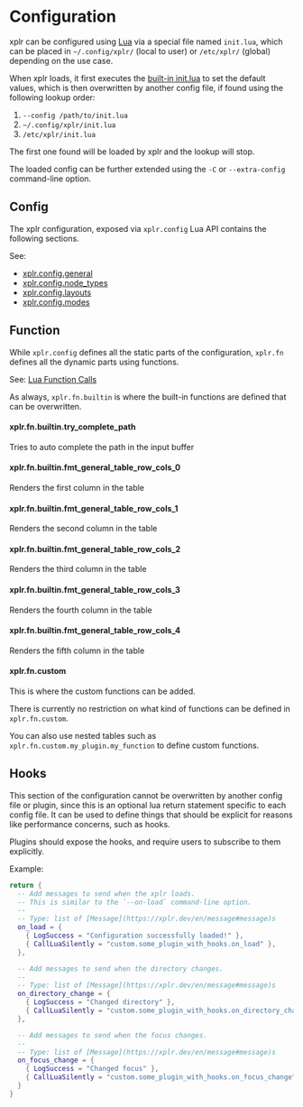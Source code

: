 # Configuration

xplr can be configured using [Lua][1] via a special file named `init.lua`,
which can be placed in `~/.config/xplr/` (local to user) or `/etc/xplr/`
(global) depending on the use case.

When xplr loads, it first executes the [built-in init.lua][2] to set the
default values, which is then overwritten by another config file, if found
using the following lookup order:

1. `--config /path/to/init.lua`
2. `~/.config/xplr/init.lua`
3. `/etc/xplr/init.lua`

The first one found will be loaded by xplr and the lookup will stop.

The loaded config can be further extended using the `-C` or `--extra-config`
command-line option.

[1]: https://www.lua.org
[2]: https://github.com/sayanarijit/xplr/blob/main/src/init.lua
[3]: https://xplr.dev/en/upgrade-guide

## Config

The xplr configuration, exposed via `xplr.config` Lua API contains the
following sections.

See:

- [xplr.config.general](https://xplr.dev/en/general-config)
- [xplr.config.node_types](https://xplr.dev/en/node_types)
- [xplr.config.layouts](https://xplr.dev/en/layouts)
- [xplr.config.modes](https://xplr.dev/en/modes)

## Function

While `xplr.config` defines all the static parts of the configuration,
`xplr.fn` defines all the dynamic parts using functions.

See: [Lua Function Calls](https://xplr.dev/en/lua-function-calls)

As always, `xplr.fn.builtin` is where the built-in functions are defined
that can be overwritten.

#### xplr.fn.builtin.try_complete_path

Tries to auto complete the path in the input buffer

#### xplr.fn.builtin.fmt_general_table_row_cols_0

Renders the first column in the table

#### xplr.fn.builtin.fmt_general_table_row_cols_1

Renders the second column in the table

#### xplr.fn.builtin.fmt_general_table_row_cols_2

Renders the third column in the table

#### xplr.fn.builtin.fmt_general_table_row_cols_3

Renders the fourth column in the table

#### xplr.fn.builtin.fmt_general_table_row_cols_4

Renders the fifth column in the table

#### xplr.fn.custom

This is where the custom functions can be added.

There is currently no restriction on what kind of functions can be defined
in `xplr.fn.custom`.

You can also use nested tables such as
`xplr.fn.custom.my_plugin.my_function` to define custom functions.

## Hooks

This section of the configuration cannot be overwritten by another config
file or plugin, since this is an optional lua return statement specific to
each config file. It can be used to define things that should be explicit
for reasons like performance concerns, such as hooks.

Plugins should expose the hooks, and require users to subscribe to them
explicitly.

Example:

```lua
return {
  -- Add messages to send when the xplr loads.
  -- This is similar to the `--on-load` command-line option.
  --
  -- Type: list of [Message](https://xplr.dev/en/message#message)s
  on_load = {
    { LogSuccess = "Configuration successfully loaded!" },
    { CallLuaSilently = "custom.some_plugin_with_hooks.on_load" },
  },

  -- Add messages to send when the directory changes.
  --
  -- Type: list of [Message](https://xplr.dev/en/message#message)s
  on_directory_change = {
    { LogSuccess = "Changed directory" },
    { CallLuaSilently = "custom.some_plugin_with_hooks.on_directory_change" },
  },

  -- Add messages to send when the focus changes.
  --
  -- Type: list of [Message](https://xplr.dev/en/message#message)s
  on_focus_change = {
    { LogSuccess = "Changed focus" },
    { CallLuaSilently = "custom.some_plugin_with_hooks.on_focus_change" },
  }
}
```
